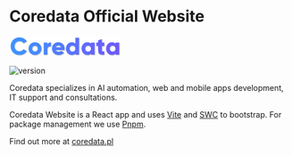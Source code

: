 # Coredata Official Website

![Coredata-logo](/public/img/logo-color.png)

![version](https://img.shields.io/badge/version-1.0.0-blue.svg)

Coredata specializes in AI automation, web and mobile apps development, IT support and consultations.

Coredata Website is a React app and uses [Vite](https://vitejs.dev/) and [SWC](https://swc.rs/) to bootstrap. For package management we use [Pnpm](https://pnpm.io/).

Find out more at [coredata.pl](https://coredata.pl)
